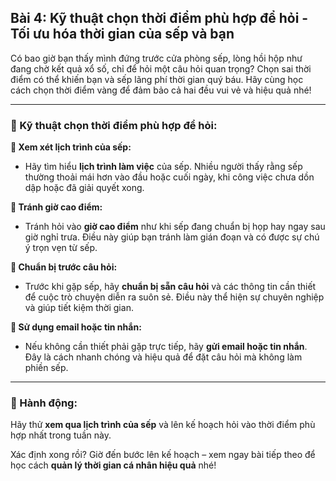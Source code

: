 ## Bài 4: Kỹ thuật chọn thời điểm phù hợp để hỏi - Tối ưu hóa thời gian của sếp và bạn

Có bao giờ bạn thấy mình đứng trước cửa phòng sếp, lòng hồi hộp như đang chờ kết quả xổ số, chỉ để hỏi một câu hỏi quan trọng? Chọn sai thời điểm có thể khiến bạn và sếp lãng phí thời gian quý báu. Hãy cùng học cách chọn thời điểm vàng để đảm bảo cả hai đều vui vẻ và hiệu quả nhé!

---

### 📌 Kỹ thuật chọn thời điểm phù hợp để hỏi:

**🔹 Xem xét lịch trình của sếp:**
- Hãy tìm hiểu **lịch trình làm việc** của sếp. Nhiều người thấy rằng sếp thường thoải mái hơn vào đầu hoặc cuối ngày, khi công việc chưa dồn dập hoặc đã giải quyết xong.

**🔹 Tránh giờ cao điểm:**
- Tránh hỏi vào **giờ cao điểm** như khi sếp đang chuẩn bị họp hay ngay sau giờ nghỉ trưa. Điều này giúp bạn tránh làm gián đoạn và có được sự chú ý trọn vẹn từ sếp.

**🔹 Chuẩn bị trước câu hỏi:**
- Trước khi gặp sếp, hãy **chuẩn bị sẵn câu hỏi** và các thông tin cần thiết để cuộc trò chuyện diễn ra suôn sẻ. Điều này thể hiện sự chuyên nghiệp và giúp tiết kiệm thời gian.

**🔹 Sử dụng email hoặc tin nhắn:**
- Nếu không cần thiết phải gặp trực tiếp, hãy **gửi email hoặc tin nhắn**. Đây là cách nhanh chóng và hiệu quả để đặt câu hỏi mà không làm phiền sếp.

---

### 🚀 Hành động:

Hãy thử **xem qua lịch trình của sếp** và lên kế hoạch hỏi vào thời điểm phù hợp nhất trong tuần này.

Xác định xong rồi? Giờ đến bước lên kế hoạch – xem ngay bài tiếp theo để học cách **quản lý thời gian cá nhân hiệu quả** nhé!